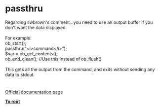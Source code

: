 # passthru




<div class="phpcode"><span class="html">
Regarding swbrown&apos;s comment...you need to use an output buffer if you don&apos;t want the data displayed.<br><br>For example:<br>ob_start();<br>passthru(&quot;&lt;i&gt;command&lt;/i&gt;&quot;);<br>$var = ob_get_contents();<br>ob_end_clean(); //Use this instead of ob_flush()<br><br>This gets all the output from the command, and exits without sending any data to stdout.</span>
</div>
  

#

[Official documentation page](https://www.php.net/manual/en/function.passthru.php)

**[To root](/README.md)**